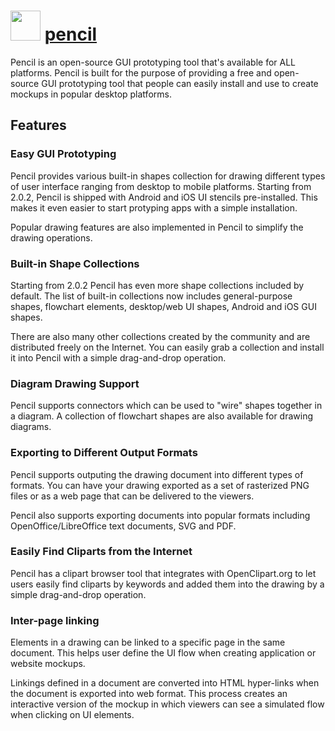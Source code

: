 # <img src="https://cdn.rawgit.com/abejenaru/chocolatey-packages/16e4ddf69bd7dfc07597b7b3aaa7d8372eeec7fb/icons/pencil.png" width="48" height="48"/> [pencil](https://chocolatey.org/packages/pencil)

Pencil is an open-source GUI prototyping tool that's available for ALL platforms.
Pencil is built for the purpose of providing a free and open-source GUI prototyping tool that people can easily install and use to create mockups in popular desktop platforms.

## Features
### Easy GUI Prototyping
Pencil provides various built-in shapes collection for drawing different types of user interface ranging from desktop to mobile platforms. Starting from 2.0.2, Pencil is shipped with Android and iOS UI stencils pre-installed. This makes it even easier to start protyping apps with a simple installation.

Popular drawing features are also implemented in Pencil to simplify the drawing operations.

### Built-in Shape Collections
Starting from 2.0.2 Pencil has even more shape collections included by default. The list of built-in collections now includes general-purpose shapes, flowchart elements, desktop/web UI shapes, Android and iOS GUI shapes.

There are also many other collections created by the community and are distributed freely on the Internet. You can easily grab a collection and install it into Pencil with a simple drag-and-drop operation.

### Diagram Drawing Support
Pencil supports connectors which can be used to "wire" shapes together in a diagram. A collection of flowchart shapes are also available for drawing diagrams.

### Exporting to Different Output Formats
Pencil supports outputing the drawing document into different types of formats. You can have your drawing exported as a set of rasterized PNG files or as a web page that can be delivered to the viewers.

Pencil also supports exporting documents into popular formats including OpenOffice/LibreOffice text documents, SVG and PDF.

### Easily Find Cliparts from the Internet
Pencil has a clipart browser tool that integrates with OpenClipart.org to let users easily find cliparts by keywords and added them into the drawing by a simple drag-and-drop operation.

### Inter-page linking
Elements in a drawing can be linked to a specific page in the same document. This helps user define the UI flow when creating application or website mockups.

Linkings defined in a document are converted into HTML hyper-links when the document is exported into web format. This process creates an interactive version of the mockup in which viewers can see a simulated flow when clicking on UI elements.
